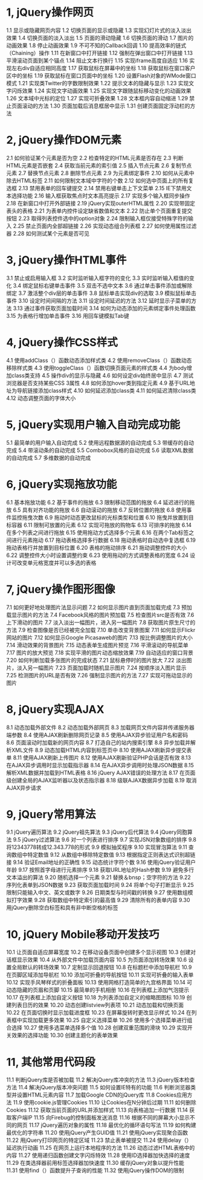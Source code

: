 # 1, jQuery操作网页
1.1 显示或隐藏网页内容
1.2 切换页面的显示或隐藏
1.3 实现幻灯片式的淡入淡出效果
1.4 切换页面的淡入淡出
1.5 页面的滑动隐藏
1.6 切换页面的滑动
1.7 图片的动画效果
1.8 停止动画效果
1.9 不可不知的Callback回调
1.10 提高效率的链式（Chaining）操作
1.11 在新窗口中打开链接
1.12 强制在弹出窗口中打开链接
1.13 平滑滚动页面到某个锚点
1.14 阻止文本行换行
1.15 实现iframe高度自适应
1.16 实现左右div自适应相同高度
1.17 获取鼠标在屏幕中的坐标
1.18 获取鼠标在窗口客户区中的坐标
1.19 获取鼠标在窗口页面中的坐标
1.20 设置Flash对象的WMode窗口模式
1.21 实现类Twitter的字数限制效果
1.22 提示文本的隐藏与显示
1.23 实现文字闪烁效果
1.24 实现文字动画效果
1.25 实现文字跟随鼠标移动变化的动画效果
1.26 文本域中光标的定位
1.27 实现可折叠效果
1.28 文本框内容自动缩进
1.29 禁止页面滚动的方法
1.30 页面加载后消息框居中显示
1.31 创建页面固定浮动栏的方法

# 2, jQuery操作DOM元素
2.1 如何验证某个元素是否为空
2.2 检查特定的HTML元素是否存在
2.3 判断HTML元素是否嵌套
2.4 获取当前元素的索引值
2.5 插入节点元素
2.6 复制节点元素
2.7 替换节点元素
2.8 删除节点元素
2.9 为元素绑定事件
2.10 如何从元素中除去HTML标签
2.11 如何限制文本域中字符的个数
2.12 如何选中页面上的所有复选框
2.13 禁用表单的回车键提交
2.14 禁用右键单击上下文菜单
2.15 IE下禁用文本选择功能
2.16 输入框获取焦点时文本高亮提示
2.17 实现多个输入框同步操作
2.18 在新窗口中打开外部链接
2.19 jQuery实现outerHTML属性
2.20 实现带固定表头的表格
2.21 为表单内控件设定缺省数值和文本
2.22 防止单个页面重复提交按钮
2.23 取得列表控件选中的option对象
2.24 限制输入框仅接受特殊字符的输入
2.25 禁止页面内全部超链接
2.26 实现动态组合列表框
2.27 如何使用属性过滤器
2.28 如何测试某个元素是否可见

# 3, jQuery操作HTML事件
3.1 禁止或启用输入框
3.2 实时监听输入框字符的变化
3.3 实时监听输入框值的变化
3.4 绑定鼠标右键单击事件
3.5 双击不选中文本
3.6 通过单击事件添加或解除绑定
3.7 激活整个div层的单击事件
3.8 鼠标单击实现div的选取
3.9 模拟鼠标单击事件
3.10 设定时间间隔的方法
3.11 设定时间延迟的方法
3.12 延时显示子菜单的方法
3.13 通过事件获取页面加载时间
3.14 如何为动态添加的元素绑定事件处理函数
3.15 为表格行增加单击事件
3.16 用回车键模拟Tab键

# 4, jQuery操作CSS样式
4.1 使用addClass（）函数动态添加样式类
4.2 使用removeClass（）函数动态移除样式类
4.3 使用toggleClass（）函数切换页面元素的样式类
4.4 为body增加class类支持
4.5 操作div的显示与隐藏
4.6 如何设定div始终居中显示
4.7 测试浏览器是否支持某些CSS 3属性
4.8 如何添加hover类到指定元素
4.9 基于URL地址为导航链接添加class样式
4.10 如何延迟添加class类
4.11 如何延迟清除class类
4.12 动态调整页面的字体大小

# 5, jQuery实现用户输入自动完成功能
5.1 最简单的用户输入自动完成
5.2 使用远程数据源的自动完成
5.3 带缓存的自动完成
5.4 带滚动条的自动完成
5.5 Combobox风格的自动完成
5.6 读取XML数据的自动完成
5.7 多维数据的自动完成

# 6, jQuery实现拖放功能
6.1 基本拖放功能
6.2 基于事件的拖放
6.3 限制移动范围的拖放
6.4 延迟进行的拖放
6.5 具有对齐功能的拖放
6.6 自动滚动的拖放
6.7 反转位置的拖放
6.8 使用事件监控拖曳次数
6.9 拖动时动态更改鼠标的光标类型和位置
6.10 拖曳并放置到目标容器
6.11 限制可放置的元素
6.12 实现可拖放的购物车
6.13 可排序的拖放
6.14 在多个列表之间进行拖放
6.15 使用拖动方式选择多个元素
6.16 在两个Tab标签之间进行元素拖动
6.17 拖动表格选择多行数据
6.18 拖动表格时自动选中复选框
6.19 拖动表格行并放置到目标位置
6.20 表格的拖动排序
6.21 拖动调整控件的大小
6.22 调整控件大小时设置调整约束
6.23 使用拖动的方式调整表格的宽度
6.24 设计可改变单元格宽度并可以多选的表格

# 7, jQuery操作图形图像
7.1 如何更好地处理图片法显示问题
7.2 如何显示图片直到页面加载完成
7.3 预加载显示图片的方法
7.4 Facebook风格的图片预加载
7.5 检查图片src是否有效
7.6 上下滑动的图片
7.7 淡入淡出一幅图片，进入另一幅图片
7.8 获取图片原生尺寸的方法
7.9 检查图像是否已经被完全加载
7.10 单击改变背景图案
7.11 如何显示Flickr网站的图片
7.12 如何显示Google Picasaweb的图片
7.13 按比例调整图片的大小
7.14 滑动效果的背景图片
7.15 动态表单生成图片预览
7.16 平滑滚动的导航菜单
7.17 图片的放大预览
7.18 实现平滑的图片动态缩放效果
7.19 自动适应的窗口背景
7.20 如何判断加载多张图片的完成状态
7.21 鼠标悬停时的图片放大
7.22 淡出图片，淡入另一幅图片
7.23 页面加载时随机显示图片
7.24 按顺序淡入图片显示
7.25 检测图片的URL是否有效
7.26 强制显示图片的方法
7.27 实现可拖动显示的图片

# 8, jQuery实现AJAX
8.1 动态加载外部文件
8.2 动态加载外部网页
8.3 加载网页文件内容并传递服务器端参数
8.4 使用AJAX刷新删除网页记录
8.5 使用AJAX异步验证用户名和密码
8.6 页面滚动时加载新的网页内容
8.7 打造自己的站内搜索引擎
8.8 异步加载并解析XML文件
8.9 动态加载HTML内容到标签页中
8.10 使用AJAX刷新异步提交表单
8.11 使用AJAX刷新上传图片
8.12 使用AJAX刷新验证PHP会话是否有效
8.13 在AJAX异步调用时显示加载指示器
8.14 在AJAX异步调用时处理JSON数据
8.15 解析XML数据并加载到HTML表格
8.16 jQuery AJAX错误的处理方法
8.17 在页面级创建全局的AJAX监听器以及状态指示器
8.18 级联AJAX数据异步加载
8.19 取消AJAX异步请求

# 9, jQuery常用算法
9.1 jQuery遍历算法
9.2 jQuery祖先算法
9.3 jQuery后代算法
9.4 jQuery同胞算法
9.5 jQuery过滤算法
9.6 对一个列表进行排序
9.7 实现JSN对象数组的排序
9.8 将12343778转成12.343.778的形式
9.9 模拟抽奖程序
9.10 实现冒泡算法
9.11 查询数组中特定数值
9.12 从数组中移除特定数值
9.13 根据指定正则表达式识别超链接
9.14 验证Email地址的正确性
9.15 动态统计字符个数
9.16 使用jQuery验证用户年龄
9.17 按照首字母进行元素排序
9.18 获取URL地址的Hash参数
9.19 避免多行文本溢出的算法
9.20 随机选择一个元素
9.21 替换＆bnsp；空字符的方法
9.22 序列化表单到JSON数据
9.23 获取页面加载时间
9.24 将单个句子打断显示
9.25 限制只能输入中文、英文或数字
9.26 日期类型与时间戳的转换
9.27 使用数组模拟打字效果
9.28 获取数组中特定索引的最高值
9.29 清除所有的表单内容
9.30 用jQuery删除空白标签和具有非中断空格的标签

# 10, jQuery Mobile移动开发技巧
10.1 让页面自适应屏幕宽度
10.2 在移动设备页面中创建多个显示视图
10.3 创建对话框显示效果
10.4 从外部文件中加载页面内容
10.5 为页面添加转场效果
10.6 设置全局默认的转场效果
10.7 定制显示回退按钮
10.8 在标题栏中添加导航栏
10.9 在页脚区域添加导航栏
10.10 添加可折叠的导航按钮
10.11 实现可折叠的输入表单
10.12 实现手风琴样式的折叠面板
10.13 使用网格打造简单的九宫格界面
10.14 可动态隐藏的页眉和页脚
10.15 最简单的手机相册
10.16 在列表框上添加气泡提示
10.17 在列表框上添加自定义按钮
10.18 为列表添加自定义的缩略图图标
10.19 创建列表日历的效果
10.20 动态创建listview列表项
10.21 动态加载和切换页面
10.22 在页面切换时显示加载进度框
10.23 在屏幕旋转时更改显示样式
10.24 在列表框中实现加载更多效果
10.25 自定义选择菜单
10.26 使用多个选择菜单进行组合选择
10.27 使用多选菜单选择多个值
10.28 创建双重范围的滑块
10.29 实现开关效果的选择功能
10.30 创建主题化的表单效果

# 11, 其他常用代码段
11.1 判断jQuery库是否被加载
11.2 解决jQuery库冲突的方法
11.3 jQuery版本检查方法
11.4 解决jQuery版本冲突问题
11.5 如何设置IE特有的功能
11.6 判断浏览器类型并设置HTML元素内容
11.7 加载Google CDN的jQuery库
11.8 Cookies应用方法
11.9 使用cookie.js管理Cookies
11.10 让Cookies在N分钟后过期
11.11 如何删除Cookies
11.12 获取当前页面的URL并添加样式
11.13 向表格追加一行数据
11.14 获取客户端IP
11.15 向Firebug的控制面板发送消息
11.16 根据不同的屏幕大小显示不同的网页
11.17 jQuery遍历对象的属性
11.18 最优化的循环语句写法
11.19 如何构建最优化的字符串
11.20 使用jQuery产生GUID值
11.21 使用jQuery实现聚合函数
11.22 用jQuery打印网页的特定区域
11.23 禁止表单被提交
11.24 使用delay（）延迟执行动画
11.25 在网页上运行本地程序的方法
11.26 动态过滤HTML表格中的内容
11.27 使用递归函数创建文字闪烁特效
11.28 使用ID选择器加快选择的速度
11.29 在类选择器前用标签选择器加快速度
11.30 缓存jQuery对象以提升性能
11.31 使用find（）函数提升子查询的性能
11.32 使用jQuery操作DOM的限制

